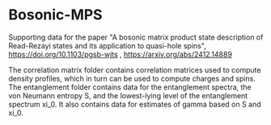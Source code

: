 # Bosonic-MPS
Supporting data for the paper "A bosonic matrix product state description of Read-Rezayi states and its application to quasi-hole spins", https://doi.org/10.1103/pgsb-wjts
, https://arxiv.org/abs/2412.14889

The correlation matrix folder contains correlation matrices used to compute density profiles, which in turn can be used to compute charges and spins. The entanglement folder contains data for the entanglement spectra, the von Neumann entropy S, and the lowest-lying level of the entanglement spectrum xi_0. It also contains data for estimates of gamma based on S and xi_0.   
